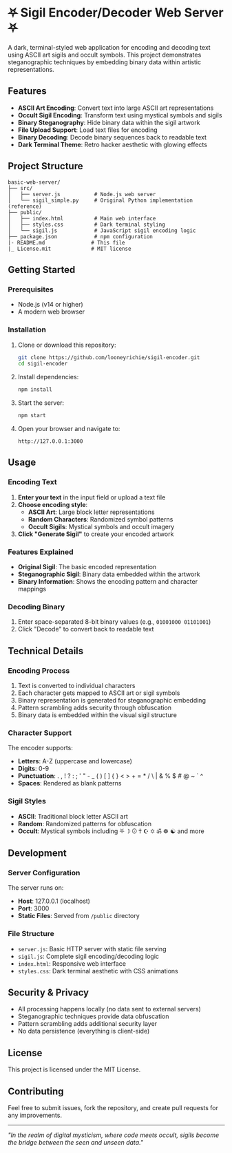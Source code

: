 # ⛧ Sigil Encoder/Decoder Web Server ⛧

A dark, terminal-styled web application for encoding and decoding text using ASCII art sigils and occult symbols. This project demonstrates steganographic techniques by embedding binary data within artistic representations.

## Features

- **ASCII Art Encoding**: Convert text into large ASCII art representations
- **Occult Sigil Encoding**: Transform text using mystical symbols and sigils
- **Binary Steganography**: Hide binary data within the sigil artwork
- **File Upload Support**: Load text files for encoding
- **Binary Decoding**: Decode binary sequences back to readable text
- **Dark Terminal Theme**: Retro hacker aesthetic with glowing effects

## Project Structure

```
basic-web-server/
├── src/
│   ├── server.js           # Node.js web server
│   └── sigil_simple.py     # Original Python implementation (reference)
├── public/
│   ├── index.html          # Main web interface
│   ├── styles.css          # Dark terminal styling
│   └── sigil.js            # JavaScript sigil encoding logic
├── package.json            # npm configuration
|- README.md               # This file
|_ License.mit             # MIT license
```

## Getting Started

### Prerequisites

- Node.js (v14 or higher)
- A modern web browser

### Installation

1. Clone or download this repository:
   ```bash
   git clone https://github.com/looneyrichie/sigil-encoder.git
   cd sigil-encoder
   ```

2. Install dependencies:
   ```bash
   npm install
   ```

3. Start the server:
   ```bash
   npm start
   ```

4. Open your browser and navigate to:
   ```
   http://127.0.0.1:3000
   ```

## Usage

### Encoding Text

1. **Enter your text** in the input field or upload a text file
2. **Choose encoding style**:
   - **ASCII Art**: Large block letter representations
   - **Random Characters**: Randomized symbol patterns  
   - **Occult Sigils**: Mystical symbols and occult imagery
3. **Click "Generate Sigil"** to create your encoded artwork

### Features Explained

- **Original Sigil**: The basic encoded representation
- **Steganographic Sigil**: Binary data embedded within the artwork
- **Binary Information**: Shows the encoding pattern and character mappings

### Decoding Binary

1. Enter space-separated 8-bit binary values (e.g., `01001000 01101001`)
2. Click "Decode" to convert back to readable text

## Technical Details

### Encoding Process

1. Text is converted to individual characters
2. Each character gets mapped to ASCII art or sigil symbols
3. Binary representation is generated for steganographic embedding
4. Pattern scrambling adds security through obfuscation
5. Binary data is embedded within the visual sigil structure

### Character Support

The encoder supports:
- **Letters**: A-Z (uppercase and lowercase)
- **Digits**: 0-9
- **Punctuation**: . , ! ? : ; ' " - _ ( ) [ ] { } < > + = * / \ | & % $ # @ ~ ` ^
- **Spaces**: Rendered as blank patterns

### Sigil Styles

- **ASCII**: Traditional block letter ASCII art
- **Random**: Randomized patterns for obfuscation
- **Occult**: Mystical symbols including ⛧ ☽ ☉ ✝ ☪ ✡ ॐ ☸ ☯ and more

## Development

### Server Configuration

The server runs on:
- **Host**: 127.0.0.1 (localhost)
- **Port**: 3000
- **Static Files**: Served from `/public` directory

### File Structure

- `server.js`: Basic HTTP server with static file serving
- `sigil.js`: Complete sigil encoding/decoding logic
- `index.html`: Responsive web interface
- `styles.css`: Dark terminal aesthetic with CSS animations

## Security & Privacy

- All processing happens locally (no data sent to external servers)
- Steganographic techniques provide data obfuscation
- Pattern scrambling adds additional security layer
- No data persistence (everything is client-side)

## License

This project is licensed under the MIT License.

## Contributing

Feel free to submit issues, fork the repository, and create pull requests for any improvements.

---

*"In the realm of digital mysticism, where code meets occult, sigils become the bridge between the seen and unseen data."*
